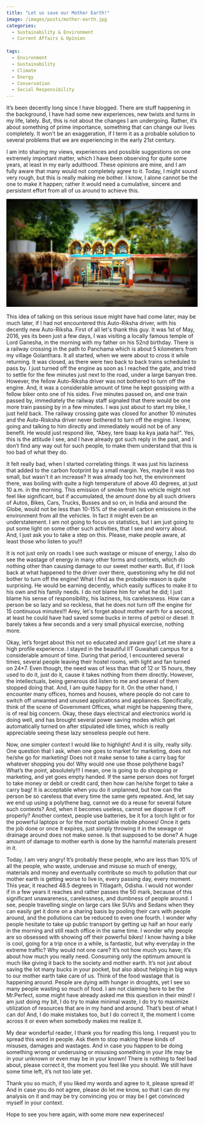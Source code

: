 ```yaml
---
title: "Let us save our Mother Earth!"
image: /images/posts/mother-earth.jpg
categories:
  - Sustainability & Environment
  - Current Affairs & Opinion

tags:
  - Environment
  - Sustainability
  - Climate
  - Energy
  - Conservation
  - Social Responsibility
---
```


It’s been decently long since I have blogged. There are stuff happening in the background, I have had some new experiences, new twists and turns in my life, lately. But, this is not about the changes I am undergoing.  Rather, it’s about something of prime importance, something that can change our lives completely. It won't be an exaggeration, if I term it as a probable solution to several problems that we are experiencing in the early 21st century.

I am into sharing my views, experiences and possible suggestions on one extremely important matter, which I have been observing for quite some years, at least in my early adulthood. These opinions are mine, and I am fully aware that many would not completely agree to it. Today, I might sound very rough, but this is really making me bother. I know, I alone cannot be the one to make it happen; rather it would need a cumulative, sincere and persistent effort from all of us around to achieve this.

<img class="img-responsive" src="/images/posts/places/panchama-ganesh.JPG" alt="">

This idea of talking on this serious issue might have had come later, may be much later, if I had not encountered this Auto-Riksha driver, with his decently new Auto-Riksha. First of all let's thank this guy. It was 1st of May, 2016, yes its been just a few days, I was visiting a locally famous temple of Lord Ganesha, in the morning with my father on his 52nd birthday. There is a railway crossing in the path to Panchama which is about 5 kilometers from my village Golanthara. It all started, when we were about to cross it while returning. It was closed, as there were two back to back trains scheduled to pass by. I just turned off the engine as soon as I reached the gate, and tried to settle for the few minutes just next to the road, under a large banyan tree. However, the fellow Auto-Riksha driver was not bothered to turn off the engine. And, it was a considerable amount of time he kept gossiping with a fellow biker onto one of his sides. Five minutes passed on, and one train passed by, immediately the railway staff signaled that there would be one more train passing by in a few minutes. I was just about to start my bike, I just held back. The railway crossing gate was closed for another 10 minutes and the Auto-Risksha driver never bothered to turn off the engine. I knew, going and talking to him directly and immediately would not be of any benefit. He would just respond like, “Abey, tere baap ka kya jaata hai!”. Yes, this is the attitude I see, and I have already got such reply in the past, and I don’t find any way out for such people, to make them understand that this is too bad of what they do.

It felt really bad, when I started correlating things. It was just his laziness that added to the carbon footprint by a small margin. Yes, maybe it was too small, but wasn’t it an increase? It was already too hot, the environment there, was boiling with quite a high temperature of above 40 degrees, at just 10 a.m. in the morning. This emission of smoke from his vehicle might not feel like significant, but if accumulated, the amount done by all such drivers of Autos, Bikes, Cars, Trucks, Busses and so on, in India and around the Globe, would not be less than 10-15% of the overall carbon emissions in the environment from all the vehicles. In fact it might even be an understatement. I am not going to focus on statistics, but I am just going to put some light on some other such activities, that I see and worry about. And, I just ask you to take a step on this. Please, make people aware, at least those who listen to you!!!

It is not just only on roads I see such wastage or misuse of energy, I also do see the wastage of energy in many other forms and contexts, which do nothing other than causing damage to our sweet mother earth. But, if I look back at what happened to the driver over there, questioning why he did not bother to turn off the engine! What I find as the probable reason is quite surprising. He would be earning decently, which easily suffices to make it to his own and his family needs. I do not blame him for what he did; I just blame his sense of responsibility, his laziness, his carelessness. How can a person be so lazy and so reckless, that he does not turn off the engine for 15 continuous minutes!!! Arey, let's forget about mother earth for a second, at least he could have had saved some bucks in terms of petrol or diesel. It barely takes a few seconds and a very small physical exercise, nothing more.

Okay, let’s forget about this not so educated and aware guy! Let me share a high profile experience. I stayed in the beautiful IIT Guwahati campus for a considerable amount of time. During that period, I encountered several times, several people leaving their hostel rooms, with light and fan turned on 24*7. Even though, the need was of less than that of 12 or 15 hours, they used to do it, just do it, cause it takes nothing from them directly. However, the intellectuals, being generous did listen to me and several of them stopped doing that. And, I am quite happy for it. On the other hand, I encounter many offices, homes and houses, where people do not care to switch off unwanted and unused applications and appliances. Specifically, think of the scene of Government Offices, what might be happening there, is of real big concern. Okay, these days electrical and electronics world is doing well, and has brought several power saving modes which get automatically turned on after stipulated idle times, which is really appreciable seeing these lazy senseless people out here.

Now, one simpler context I would like to highlight! And it is silly, really silly. One question that I ask, when one goes to market for marketing, does not he/she go for marketing! Does not it make sense to take a carry bag for whatever shopping you do! Why would one use those polythene bags? What’s the point, absolutely!!! I mean, one is going to do shopping or marketing, and yet goes empty handed. If the same person does not forget to take money or debit or credit card, then how can he/she forget to take a carry bag! It is acceptable when you do it unplanned, but how can the person be so careless that every time the same gets repeated. And, let say we end up using a polythene bag, cannot we do a reuse for several future such contexts? And, when it becomes useless, cannot we dispose it off properly? Another context, people use batteries, be it for a torch light or for the powerful laptops or for the most portable mobile phones! Once it gets the job done or once it expires, just simply throwing it in the sewage or drainage around does not make sense. Is that supposed to be done? A huge amount of damage to mother earth is done by the harmful materials present in it.

Today, I am very angry! It’s probably these people, who are less than 10% of all the people, who waste, underuse and misuse so much of energy, materials and money and eventually contribute so much to pollution that our mother earth is getting worse to live in, every passing day, every moment. This year, it reached 48.5 degrees in Titlagarh, Odisha. I would not wonder if in a few years it reaches and rather passes the 50 mark, because of this significant unawareness, carelessness, and dumbness of people around. I see, people travelling single on large cars like SUVs and Sedans when they can easily get it done on a sharing basis by pooling their cars with people around, and the pollutions can be reduced to even one fourth. I wonder why people hesitate to take up public transport by getting up half an hour early in the morning and still reach office in the same time. I wonder why people are so obsessed with showing off their powerful bikes! I know having a bike is cool, going for a trip once in a while, is fantastic, but why everyday in the extreme traffic? Why would not one care? It’s not how much you have; it’s about how much you really need. Consuming only the optimum amount is much like giving it back to the society and mother earth. It’s not just about saving the lot many bucks in your pocket, but also about helping in big ways to our mother earth take care of us. Think of the food wastage that is happening around. People are dying with hunger in droughts, yet I see so many people wasting so much of food. I am not claiming here to be the Mr.Perfect, some might have already asked me this question in their mind! I am just doing my bit, I do try to make minimal waste, I do try to maximize utilization of resources that are in my hand and around. That’s best of what I can do! And, I do make mistakes too, but I do correct it, the moment I come across it or even when somebody makes me realize it.

My dear wonderful reader, I thank you for reading this long. I request you to spread this word in people. Ask them to stop making these kinds of misuses, damages and wastages. And in case you happen to be doing something wrong or underusing or misusing something in your life may be in your unknown or even may be in your known! There is nothing to feel bad about, please correct it, the moment you feel like you should. We still have some time left, it’s not too late yet.

Thank you so much, if you liked my words and agree to it, please spread it! And in case you do not agree, please do let me know, so that I can do my analysis on it and may be try convincing you or may be I get convinced myself in your context.

Hope to see you here again, with some more new experineces!
